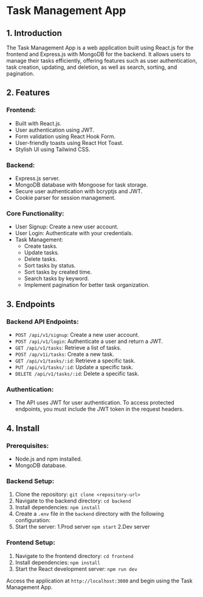 # Task Management App

## 1. Introduction

The Task Management App is a web application built using React.js for the frontend and Express.js with MongoDB for the backend. It allows users to manage their tasks efficiently, offering features such as user authentication, task creation, updating, and deletion, as well as search, sorting, and pagination.

## 2. Features

### Frontend:

- Built with React.js.
- User authentication using JWT.
- Form validation using React Hook Form.
- User-friendly toasts using React Hot Toast.
- Stylish UI using Tailwind CSS.

### Backend:

- Express.js server.
- MongoDB database with Mongoose for task storage.
- Secure user authentication with bcryptjs and JWT.
- Cookie parser for session management.

### Core Functionality:

- User Signup: Create a new user account.
- User Login: Authenticate with your credentials.
- Task Management:
  - Create tasks.
  - Update tasks.
  - Delete tasks.
  - Sort tasks by status.
  - Sort tasks by created time.
  - Search tasks by keyword.
  - Implement pagination for better task organization.

## 3. Endpoints

### Backend API Endpoints:

- `POST /api/v1/signup`: Create a new user account.
- `POST /api/v1/login`: Authenticate a user and return a JWT.
- `GET /api/v1/tasks`: Retrieve a list of tasks.
- `POST /ap/v1i/tasks`: Create a new task.
- `GET /api/v1/tasks/:id`: Retrieve a specific task.
- `PUT /api/v1/tasks/:id`: Update a specific task.
- `DELETE /api/v1/tasks/:id`: Delete a specific task.

### Authentication:

- The API uses JWT for user authentication. To access protected endpoints, you must include the JWT token in the request headers.

## 4. Install

### Prerequisites:

- Node.js and npm installed.
- MongoDB database.

### Backend Setup:

1. Clone the repository: `git clone <repository-url>`
2. Navigate to the backend directory: `cd backend`
3. Install dependencies: `npm install`
4. Create a `.env` file in the `backend` directory with the following configuration:
5. Start the server: 1.Prod server `npm start` 2.Dev server

### Frontend Setup:

1. Navigate to the frontend directory: `cd frontend`
2. Install dependencies: `npm install`
3. Start the React development server: `npm run dev`

Access the application at `http://localhost:3000` and begin using the Task Management App.
